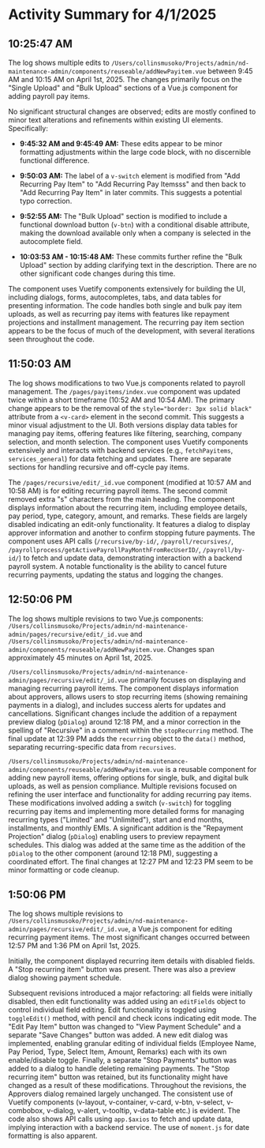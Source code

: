 # Activity Summary for 4/1/2025

## 10:25:47 AM
The log shows multiple edits to `/Users/collinsmusoko/Projects/admin/nd-maintenance-admin/components/reuseable/addNewPayitem.vue` between 9:45 AM and 10:15 AM on April 1st, 2025.  The changes primarily focus on the "Single Upload" and "Bulk Upload" sections of a Vue.js component for adding payroll pay items.

No significant structural changes are observed; edits are mostly confined to minor text alterations and refinements within existing UI elements.  Specifically:

* **9:45:32 AM and 9:45:49 AM:** These edits appear to be minor formatting adjustments within the large code block, with no discernible functional difference.

* **9:50:03 AM:** The label of a `v-switch` element is modified from "Add Recurring Pay Item" to "Add Recurring Pay Itemsss" and then back to "Add Recurring Pay Item" in later commits. This suggests a potential typo correction.


* **9:52:55 AM:** The "Bulk Upload" section is modified to include a functional download button (`v-btn`) with a conditional disable attribute, making the download available only when a company is selected in the autocomplete field.

* **10:03:53 AM - 10:15:48 AM:**  These commits further refine the "Bulk Upload" section by adding clarifying text in the description. There are no other significant code changes during this time.

The component uses Vuetify components extensively for building the UI, including dialogs, forms, autocompletes, tabs, and data tables for presenting information.  The code handles both single and bulk pay item uploads, as well as recurring pay items with features like repayment projections and installment management.  The recurring pay item section appears to be the focus of much of the development, with several iterations seen throughout the code.


## 11:50:03 AM
The log shows modifications to two Vue.js components related to payroll management.  The `/pages/payitems/index.vue` component was updated twice within a short timeframe (10:52 AM and 10:54 AM). The primary change appears to be the removal of the `style="border: 3px solid black"` attribute from a `<v-card>` element in the second commit. This suggests a minor visual adjustment to the UI.  Both versions display data tables for managing pay items, offering features like filtering, searching,  company selection, and month selection.  The component uses Vuetify components extensively and interacts with backend services (e.g., `fetchPayitems`, `services_general`) for data fetching and updates.  There are separate sections for handling recursive and off-cycle pay items.

The `/pages/recursive/edit/_id.vue` component (modified at 10:57 AM and 10:58 AM) is for editing recurring payroll items. The second commit removed extra "s" characters from the main heading. The component displays information about the recurring item, including employee details, pay period, type, category, amount, and remarks. These fields are largely disabled indicating an edit-only functionality. It features a dialog to display approver information and another to confirm stopping future payments.  The component uses API calls (`/recursive/by-id/`, `/payroll/recursives/`, `/payrollprocess/getActivePayrollPayMonthFromRecUserID/`, `/payroll/by-id/`) to fetch and update data, demonstrating interaction with a backend payroll system.  A notable functionality is the ability to cancel future recurring payments, updating the status and logging the changes.


## 12:50:06 PM
The log shows multiple revisions to two Vue.js components: `/Users/collinsmusoko/Projects/admin/nd-maintenance-admin/pages/recursive/edit/_id.vue` and `/Users/collinsmusoko/Projects/admin/nd-maintenance-admin/components/reuseable/addNewPayitem.vue`.  Changes span approximately 45 minutes on April 1st, 2025.

`/Users/collinsmusoko/Projects/admin/nd-maintenance-admin/pages/recursive/edit/_id.vue` primarily focuses on displaying and managing recurring payroll items.  The component displays information about approvers, allows users to stop recurring items (showing remaining payments in a dialog), and includes success alerts for updates and cancellations.  Significant changes include the addition of a repayment preview dialog (`pDialog`) around 12:18 PM, and a minor correction in the spelling of "Recursive" in a comment within the `stopRecurring` method. The final update at 12:39 PM adds the `recurring` object to the `data()` method, separating recurring-specific data from `recursives`.


`/Users/collinsmusoko/Projects/admin/nd-maintenance-admin/components/reuseable/addNewPayitem.vue` is a reusable component for adding new payroll items, offering options for single, bulk, and digital bulk uploads, as well as pension compliance.  Multiple revisions focused on refining the user interface and functionality for adding recurring pay items.  These modifications involved adding a switch (`v-switch`) for toggling recurring pay items and implementing more detailed forms for managing recurring types ("Limited" and "Unlimited"), start and end months, installments, and monthly EMIs.  A significant addition is the "Repayment Projection" dialog (`pDialog`) enabling users to preview repayment schedules. This dialog was added at the same time as the addition of the `pDialog` to the other component (around 12:18 PM), suggesting a coordinated effort.  The final changes at 12:27 PM and 12:23 PM seem to be minor formatting or code cleanup.


## 1:50:06 PM
The log shows multiple revisions to `/Users/collinsmusoko/Projects/admin/nd-maintenance-admin/pages/recursive/edit/_id.vue`, a Vue.js component for editing recurring payment items.  The most significant changes occurred between 12:57 PM and 1:36 PM on April 1st, 2025.

Initially, the component displayed recurring item details with disabled fields.  A "Stop recurring item" button was present.  There was also a preview dialog showing payment schedule.

Subsequent revisions introduced a major refactoring:  all fields were initially disabled, then  edit functionality was added using an `editFields` object to control individual field editing.  Edit functionality is toggled using `toggleEdit()` method, with pencil and check icons indicating edit mode.  The "Edit Pay Item" button was changed to "View Payment Schedule" and a separate "Save Changes" button was added.  A new edit dialog was implemented, enabling granular editing of individual fields (Employee Name, Pay Period, Type, Select Item, Amount, Remarks) each with its own enable/disable toggle.  Finally, a separate "Stop Payments" button was added to a dialog to handle deleting remaining payments.  The "Stop recurring item" button was retained, but its functionality might have changed as a result of these modifications.  Throughout the revisions, the Approvers dialog remained largely unchanged.  The consistent use of Vuetify components (v-layout, v-container, v-card, v-btn, v-select, v-combobox, v-dialog, v-alert, v-tooltip, v-data-table etc.) is evident.  The code also shows API calls using `app.$axios` to fetch and update data, implying interaction with a backend service.  The use of `moment.js` for date formatting is also apparent.
